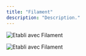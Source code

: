 ```yaml
---
title: "Filament"
description: "Description."
---
```


![Etabli avec Filament](/img/3d/Filament/filament.jpg)

![Etabli avec Filament](/img/3d/Filament/filament2.jpg)
